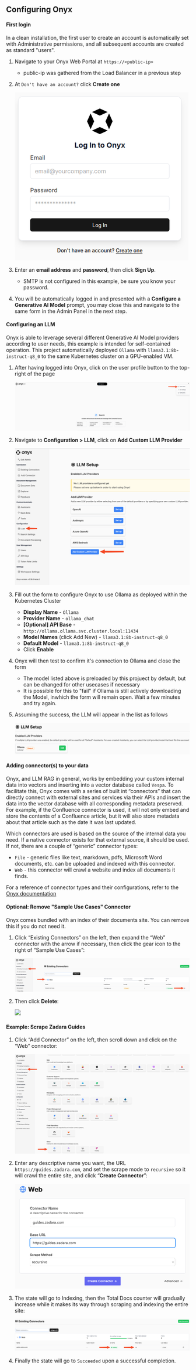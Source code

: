 ## Configuring Onyx

#### First login

In a clean installation, the first user to create an account is automatically set with Administrative permissions, and all subsequent accounts are created as standard "users".

1. Navigate to your Onyx Web Portal at `https://<public-ip>`
   * public-ip was gathered from the Load Balancer in a previous step
2. At `Don't have an account?` click **Create one**

   ![](onyx_signup.png)

3. Enter an **email address** and **password**, then click **Sign Up**.
   * SMTP is not configured in this example, be sure you know your password.
4. You will be automatically logged in and presented with a **Configure a Generative AI Model** prompt, you may close this and navigate to the same form in the Admin Panel in the next step.

#### Configuring an LLM

Onyx is able to leverage several different Generative AI Model providers according to user needs, this example is intended for self-contained operation.
This project automatically deployed `Ollama` with `llama3.1:8b-instruct-q8_0` to the same Kubernetes cluster on a GPU-enabled VM.

1. After having logged into Onyx, click on the user profile button to the top-right of the page

   ![](onyx_admin-panel.png)

2. Navigate to **Configuration > LLM**, click on **Add Custom LLM Provider**

   ![](onyx_config-llm.png)

3. Fill out the form to configure Onyx to use Ollama as deployed within the Kubernetes Cluster
   * **Display Name** - `Ollama`
   * **Provider Name** - `ollama_chat`
   * **[Optional] API Base** - `http://ollama.ollama.svc.cluster.local:11434`
   * **Model Names** (click Add New) - `llama3.1:8b-instruct-q8_0`
   * **Default Model** - `llama3.1:8b-instruct-q8_0`
   * Click **Enable**
4. Onyx will then test to confirm it's connection to Ollama and close the form
   * The model listed above is preloaded by this projuect by default, but can be changed for other usecases if necessary
   * It is possible for this to "fail" if Ollama is still actively downloading the Model, inwhich the form will remain open. Wait a few minutes and try again.
5. Assuming the success, the LLM will appear in the list as follows

   ![](onyx_llm.png)

#### Adding connector(s) to your data

Onyx, and LLM RAG in general, works by embedding your custom internal data into vectors and inserting into a vector database called `Vespa`.  To facilitate this, Onyx comes with a series of built int “connectors” that can directly connect with external sites and services via their APIs and insert the data into the vector database with all corresponding metadata preserved.  For example, if the Confluence connector is used, it will not only embed and store the contents of a Confluence article, but it will also store metadata about that article such as the date it was last updated.

Which connectors are used is based on the source of the internal data you need.  If a native connector exists for that external source, it should be used.  If not, there are a couple of “generic” connector types:

* `File` - generic files like text, markdown, pdfs, Microsoft Word documents, etc. can be uploaded and indexed with this connector.
* `Web` - this connector will crawl a website and index all documents it finds.

For a reference of connector types and their configurations, refer to the [Onyx documentation](https://docs.onyx.app/connectors/overview)

#### Optional: Remove "Sample Use Cases" Connector

Onyx comes bundled with an index of their documents site.  You can remove this if you do not need it.

1. Click “Existing Connectors” on the left, then expand the “Web” connector with the arrow if necessary, then click the gear icon to the right of “Sample Use Cases”:

   ![](onyx_sample1.png)

2. Then click **Delete**:

   ![](onyx_samply2.png)

#### Example: Scrape Zadara Guides

1. Click “Add Connector” on the left, then scroll down and click on the “Web” connector:

   ![](onyx_add-connector.png)

2. Enter any descriptive name you want, the URL `https://guides.zadara.com`, and set the scrape mode to `recursive` so it will crawl the entire site, and click “**Create Connector**”:

   ![](onyx_create-connector.png)

3. The state will go to Indexing, then the Total Docs counter will gradually increase while it makes its way through scraping and indexing the entire site:

   ![](onyx_zadara-indexing.png)

4. Finally the state will go to `Succeeded` upon a successful completion.
